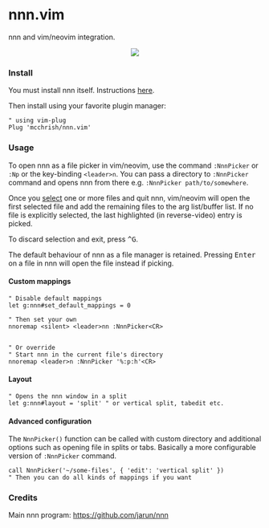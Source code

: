 # nnn.vim

nnn and vim/neovim integration.

<p align="center"> 
  <img src="https://user-images.githubusercontent.com/7200153/49083382-5ed00d00-f287-11e8-9f94-77fa548deb72.png">
</p>

### Install

You must install nnn itself. Instructions
[here](https://github.com/jarun/nnn#installation).

Then install using your favorite plugin manager:

```vim
" using vim-plug
Plug 'mcchrish/nnn.vim'
```

### Usage

To open nnn as a file picker in vim/neovim, use the command `:NnnPicker` or
`:Np` or the key-binding `<leader>n`. You can pass a directory to `:NnnPicker`
command and opens nnn from there e.g. `:NnnPicker path/to/somewhere`.

Once you [select](https://github.com/jarun/nnn#selection) one or more files and
quit nnn, vim/neovim will open the first selected file and add the remaining
files to the arg list/buffer list. If no file is explicitly selected, the last
highlighted (in reverse-video) entry is picked.

To discard selection and exit, press <kbd>^G</kbd>.

The default behaviour of nnn as a file manager is retained. Pressing
<kbd>Enter</kbd> on a file in nnn will open the file instead if picking.

#### Custom mappings

```vim
" Disable default mappings
let g:nnn#set_default_mappings = 0

" Then set your own
nnoremap <silent> <leader>nn :NnnPicker<CR>


" Or override
" Start nnn in the current file's directory
nnoremap <leader>n :NnnPicker '%:p:h'<CR>
```

#### Layout

```vim
" Opens the nnn window in a split
let g:nnn#layout = 'split' " or vertical split, tabedit etc.
```

#### Advanced configuration

The `NnnPicker()` function can be called with custom directory and additional
options such as opening file in splits or tabs. Basically a more configurable
version of `:NnnPicker` command.

```vim
call NnnPicker('~/some-files', { 'edit': 'vertical split' })
" Then you can do all kinds of mappings if you want
```

### Credits

Main nnn program: https://github.com/jarun/nnn
